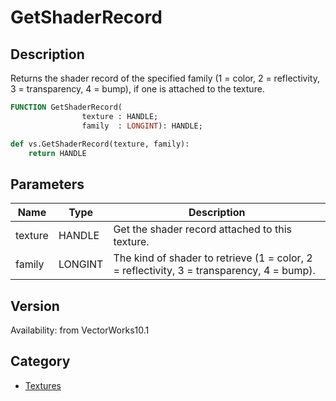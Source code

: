 # GetShaderRecord

## Description
Returns the shader record of the specified family (1 = color, 2 = reflectivity, 3 = transparency, 4 = bump), if one is attached to the texture.

```pascal
FUNCTION GetShaderRecord(
				texture : HANDLE;
				family  : LONGINT): HANDLE;
```

```python
def vs.GetShaderRecord(texture, family):
    return HANDLE
```

## Parameters
|Name|Type|Description|
|---|---|---|
|texture|HANDLE|Get the shader record attached to this texture.|
|family|LONGINT|The kind of shader to retrieve (1 = color, 2 = reflectivity, 3 = transparency, 4 = bump).|

## Version
Availability: from VectorWorks10.1

## Category
* [Textures](../Categories/Textures.md)
